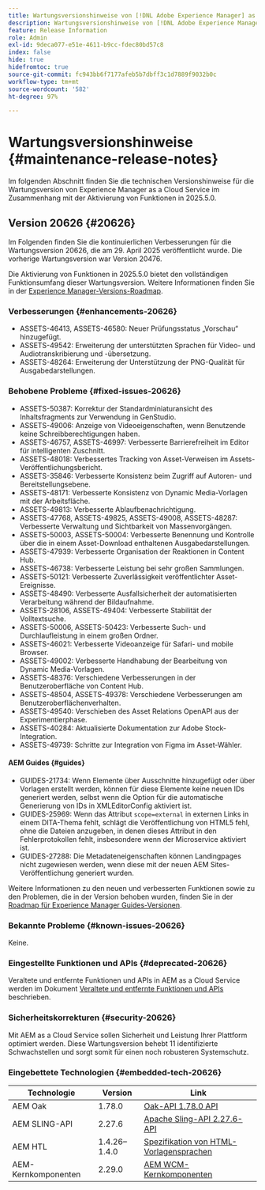 ```yaml
---
title: Wartungsversionshinweise von [!DNL Adobe Experience Manager] as a Cloud Service in Verbindung mit der Aktivierung von Funktionen in 2025.5.0.
description: Wartungsversionshinweise von [!DNL Adobe Experience Manager] as a Cloud Service in Verbindung mit der Aktivierung von Funktionen in 2025.5.0.
feature: Release Information
role: Admin
exl-id: 9deca077-e51e-4611-b9cc-fdec80bd57c8
index: false
hide: true
hidefromtoc: true
source-git-commit: fc943bb6f7177afeb5b7dbff3c1d7889f9032b0c
workflow-type: tm+mt
source-wordcount: '582'
ht-degree: 97%

---
```


# Wartungsversionshinweise {#maintenance-release-notes}

Im folgenden Abschnitt finden Sie die technischen Versionshinweise für die Wartungsversion von Experience Manager as a Cloud Service im Zusammenhang mit der Aktivierung von Funktionen in 2025.5.0.

## Version 20626 {#20626}

Im Folgenden finden Sie die kontinuierlichen Verbesserungen für die Wartungsversion 20626, die am 29. April 2025 veröffentlicht wurde. Die vorherige Wartungsversion war Version 20476.

Die Aktivierung von Funktionen in 2025.5.0 bietet den vollständigen Funktionsumfang dieser Wartungsversion. Weitere Informationen finden Sie in der [Experience Manager-Versions-Roadmap](https://experienceleague.adobe.com/de/docs/experience-manager-release-information/aem-release-updates/update-releases-roadmap).

### Verbesserungen {#enhancements-20626}

* ASSETS-46413, ASSETS-46580: Neuer Prüfungsstatus „Vorschau“ hinzugefügt.
* ASSETS-49542: Erweiterung der unterstützten Sprachen für Video- und Audiotranskribierung und -übersetzung.
* ASSETS-48264: Erweiterung der Unterstützung der PNG-Qualität für Ausgabedarstellungen.

### Behobene Probleme {#fixed-issues-20626}

* ASSETS-50387: Korrektur der Standardminiaturansicht des Inhaltsfragments zur Verwendung in GenStudio.
* ASSETS-49006: Anzeige von Videoeigenschaften, wenn Benutzende keine Schreibberechtigungen haben.
* ASSETS-46757, ASSETS-46997: Verbesserte Barrierefreiheit im Editor für intelligenten Zuschnitt.
* ASSETS-48018: Verbessertes Tracking von Asset-Verweisen im Assets-Veröffentlichungsbericht.
* ASSETS-35846: Verbesserte Konsistenz beim Zugriff auf Autoren- und Bereitstellungsebene.
* ASSETS-48171: Verbesserte Konsistenz von Dynamic Media-Vorlagen mit der Arbeitsfläche.
* ASSETS-49813: Verbesserte Ablaufbenachrichtigung.
* ASSETS-47768, ASSETS-49825, ASSETS-49008, ASSETS-48287: Verbesserte Verwaltung und Sichtbarkeit von Massenvorgängen.
* ASSETS-50003, ASSETS-50004: Verbesserte Benennung und Kontrolle über die in einem Asset-Download enthaltenen Ausgabedarstellungen.
* ASSETS-47939: Verbesserte Organisation der Reaktionen in Content Hub.
* ASSETS-46738: Verbesserte Leistung bei sehr großen Sammlungen.
* ASSETS-50121: Verbesserte Zuverlässigkeit veröffentlichter Asset-Ereignisse.
* ASSETS-48490: Verbesserte Ausfallsicherheit der automatisierten Verarbeitung während der Bildaufnahme.
* ASSETS-28106, ASSETS-49404: Verbesserte Stabilität der Volltextsuche.
* ASSETS-50006, ASSETS-50423: Verbesserte Such- und Durchlaufleistung in einem großen Ordner.
* ASSETS-46021: Verbesserte Videoanzeige für Safari- und mobile Browser.
* ASSETS-49002: Verbesserte Handhabung der Bearbeitung von Dynamic Media-Vorlagen.
* ASSETS-48376: Verschiedene Verbesserungen in der Benutzeroberfläche von Content Hub.
* ASSETS-48504, ASSETS-49378: Verschiedene Verbesserungen am Benutzeroberflächenverhalten.
* ASSETS-49540: Verschieben des Asset Relations OpenAPI aus der Experimentierphase.
* ASSETS-40284: Aktualisierte Dokumentation zur Adobe Stock-Integration.
* ASSETS-49739: Schritte zur Integration von Figma im Asset-Wähler.

#### AEM Guides {#guides}

* GUIDES-21734: Wenn Elemente über Ausschnitte hinzugefügt oder über Vorlagen erstellt werden, können für diese Elemente keine neuen IDs generiert werden, selbst wenn die Option für die automatische Generierung von IDs in XMLEditorConfig aktiviert ist.
* GUIDES-25969: Wenn das Attribut `scope=external` in externen Links in einem DITA-Thema fehlt, schlägt die Veröffentlichung von HTML5 fehl, ohne die Dateien anzugeben, in denen dieses Attribut in den Fehlerprotokollen fehlt, insbesondere wenn der Microservice aktiviert ist.
* GUIDES-27288: Die Metadateneigenschaften können Landingpages nicht zugewiesen werden, wenn diese mit der neuen AEM Sites-Veröffentlichung generiert wurden.

Weitere Informationen zu den neuen und verbesserten Funktionen sowie zu den Problemen, die in der Version behoben wurden, finden Sie in der [Roadmap für Experience Manager Guides-Versionen](https://experienceleague.adobe.com/de/docs/experience-manager-guides/using/release-info/aem-guides-releases-roadmap).

### Bekannte Probleme {#known-issues-20626}

Keine.

### Eingestellte Funktionen und APIs {#deprecated-20626}

Veraltete und entfernte Funktionen und APIs in AEM as a Cloud Service werden im Dokument [Veraltete und entfernte Funktionen und APIs](/help/release-notes/deprecated-removed-features.md) beschrieben.

### Sicherheitskorrekturen {#security-20626}

Mit AEM as a Cloud Service sollen Sicherheit und Leistung Ihrer Plattform optimiert werden. Diese Wartungsversion behebt 11 identifizierte Schwachstellen und sorgt somit für einen noch robusteren Systemschutz.

### Eingebettete Technologien {#embedded-tech-20626}

| Technologie | Version | Link |
|---|---|---|
| AEM Oak | 1.78.0 | [Oak-API 1.78.0 API](https://www.javadoc.io/doc/org.apache.jackrabbit/oak-api/1.78.0/index.html) |
| AEM SLING-API | 2.27.6 | [Apache Sling-API 2.27.6-API](https://www.javadoc.io/doc/org.apache.sling/org.apache.sling.api/latest/index.html) |
| AEM HTL | 1.4.26–1.4.0 | [Spezifikation von HTML-Vorlagensprachen](https://github.com/adobe/htl-spec) |
| AEM-Kernkomponenten | 2.29.0 | [AEM WCM-Kernkomponenten](https://github.com/adobe/aem-core-wcm-components) |
